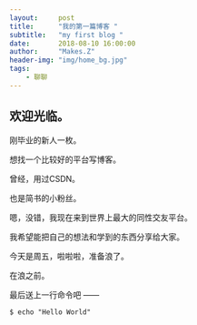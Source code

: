 ```yaml
---
layout:     post
title:      "我的第一篇博客 "
subtitle:   "my first blog "
date:       2018-08-10 16:00:00
author:     "Makes.Z"
header-img: "img/home_bg.jpg"
tags:
    - 聊聊
---
```


## 欢迎光临。

刚毕业的新人一枚。

想找一个比较好的平台写博客。

曾经，用过CSDN。

也是简书的小粉丝。

嗯，没错，我现在来到世界上最大的同性交友平台。
 
我希望能把自己的想法和学到的东西分享给大家。

今天是周五，啦啦啦，准备浪了。

在浪之前。

最后送上一行命令吧 ——

```
$ echo "Hello World"
```